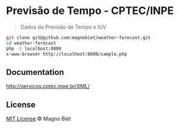# Previsão de Tempo - CPTEC/INPE

> Dados da Previsão de Tempo e IUV

```bash
git clone git@github.com:magnobiet/weather-forecast.git
cd weather-forecast
php -S localhost:8080
x-www-browser http://localhost:8080/sample.php
```
## Documentation
http://servicos.cptec.inpe.br/XML/

## License
[MIT License](http://magno.mit-license.org/2015) © Magno Biét
